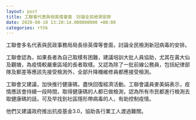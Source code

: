 ```yaml
---
layout: post
title: 工聯會代表與徐英偉會面　討論全民檢測安排
date: 2020-08-10 13:20:14.000000000 +08:00
categories: rthk
---
```


工聯會多名代表與民政事務局局長徐英偉等會面，討論全民檢測新冠病毒的安排。

工聯會認為，如果長者為自己取樣有困難，建議培訓大批人員協助，尤其在黃大仙及觀塘，為疫情較嚴重區域的長者取樣。又認為除了一批前線公務員，包括紀律部隊及郵差等應該先接受檢測外，全部升降機維修員都應接受檢測。

工聯會又建議，加快推行健康碼，盡快回復經濟活動。工聯會議員麥美娟表示，疫情應該會持續一段時間，取得健康碼的人都已做檢測，認為所有巿民都進行檢測去取健康碼的話，可及早找到社區隱形帶病毒的人，有助控制疫情。

他們又建議政府推出抗疫基金3.0，協助各行業工人渡過難關。
